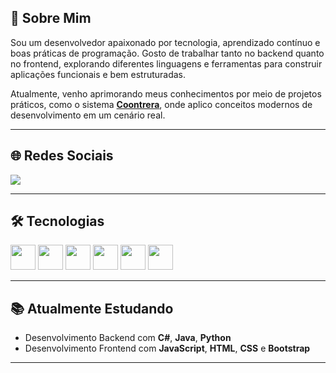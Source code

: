 ## 👋 Sobre Mim

Sou um desenvolvedor apaixonado por tecnologia, aprendizado contínuo e boas práticas de programação. Gosto de trabalhar tanto no backend quanto no frontend, explorando diferentes linguagens e ferramentas para construir aplicações funcionais e bem estruturadas.

Atualmente, venho aprimorando meus conhecimentos por meio de projetos práticos, como o sistema **[Coontrera](https://github.com/marcoscalera/Coontrera)**, onde aplico conceitos modernos de desenvolvimento em um cenário real.

---

## 🌐 Redes Sociais

<div>
  <a href="https://www.linkedin.com/in/calera/" target="_blank">
    <img src="https://img.shields.io/badge/-LinkedIn-%230077B5?style=for-the-badge&logo=linkedin&logoColor=white">
  </a> 
</div>

---

## 🛠️ Tecnologias

<img src="https://cdn.jsdelivr.net/gh/devicons/devicon/icons/csharp/csharp-original.svg" width="40" height="40"/> <img src="https://cdn.jsdelivr.net/gh/devicons/devicon/icons/java/java-original.svg" width="40" height="40"/> <img src="https://cdn.jsdelivr.net/gh/devicons/devicon/icons/python/python-original.svg" width="40" height="40"/> <img src="https://cdn.jsdelivr.net/gh/devicons/devicon/icons/javascript/javascript-original.svg" width="40" height="40"/> <img src="https://cdn.jsdelivr.net/gh/devicons/devicon/icons/html5/html5-original.svg" width="40" height="40"/> <img src="https://cdn.jsdelivr.net/gh/devicons/devicon/icons/css3/css3-original.svg" width="40" height="40"/>

---

## 📚 Atualmente Estudando

- Desenvolvimento Backend com **C#**, **Java**, **Python**
- Desenvolvimento Frontend com **JavaScript**, **HTML**, **CSS** e **Bootstrap**

---
